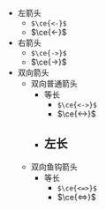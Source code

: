 - 左箭头
	- `$\ce{<-}$`
	- $\ce{<-}$
- 右箭头
	- `$\ce{->}$`
	- $\ce{->}$
- 双向箭头
	- 双向普通箭头
		- 等长
			- `$\ce{<->}$`
			- $\ce{<->}$
		- 左长
			-
	- 双向鱼钩箭头
		- 等长
			- `$\ce{<=>}$`
			- $\ce{<=>}$